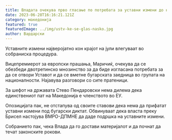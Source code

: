 ```yaml
---
title: Владата очекува прво гласање по потребата за уставни измени до крајот на јули
date: 2023-06-28T16:16:21.121Z
category: македонија
featured: true
featuredImage: ../img/ustv-ke-se-glas-nasko.jpg
author: Вардарски
---
```

<!--StartFragment-->

Уставните измени најверојатно кон крајот на јули влегуваат во собраниска процедура.

Вицепремиерот за европски прашања, Маричиќ, очекува да се обезбеди двотретинско мнозинство за да биде изгласана потребата за да се отвори Уставот и да се вметне бугарската заедница во групата на националности. Најавува разговори со сите пратеници.

За шефот на државата Стево Пендаровски нема дилема дека единствениот пат на Македонија е членството во ЕУ.

Опозицијата пак, не отстапува од своите ставови дека нема да прифатат уставни измени под бугарски диктат. Обвинуваат дека власта преку Брисел настојува ВМРО-ДПМНЕ да даде подршка на уставните измени. 

Собранието пак, чека Влада да го достави материјалот и да почнат да течат законските рокови. 

<!--EndFragment-->